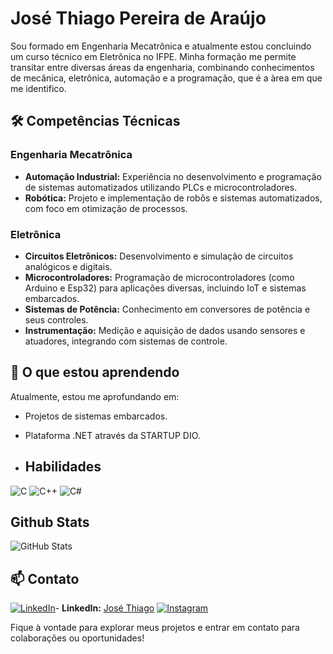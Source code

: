 # José Thiago Pereira de Araújo

Sou formado em Engenharia Mecatrônica e atualmente estou concluindo um curso técnico em Eletrônica no IFPE. Minha formação me permite transitar entre diversas áreas da engenharia, combinando conhecimentos de mecânica, eletrônica, automação e a programação, que é a àrea em que me identifico. 

## 🛠️ Competências Técnicas

### Engenharia Mecatrônica
- **Automação Industrial:** Experiência no desenvolvimento e programação de sistemas automatizados utilizando PLCs e microcontroladores.
- **Robótica:** Projeto e implementação de robôs e sistemas automatizados, com foco em otimização de processos.

### Eletrônica
- **Circuitos Eletrônicos:** Desenvolvimento e simulação de circuitos analógicos e digitais.
- **Microcontroladores:** Programação de microcontroladores (como Arduino e Esp32) para aplicações diversas, incluindo IoT e sistemas embarcados.
- **Sistemas de Potência:** Conhecimento em conversores de potência e seus controles.
- **Instrumentação:** Medição e aquisição de dados usando sensores e atuadores, integrando com sistemas de controle.

## 🌱 O que estou aprendendo
Atualmente, estou me aprofundando em:
- Projetos de sistemas embarcados.
- Plataforma .NET através da STARTUP DIO.

- ## Habilidades
![C](https://img.shields.io/badge/C-00599C?style=for-the-badge&logo=c&logoColor=white)
![C++](https://img.shields.io/badge/C%2B%2B-00599C?style=for-the-badge&logo=c%2B%2B&logoColor=white)
![C#](https://img.shields.io/badge/C%23-239120?style=for-the-badge&logo=c-sharp&logoColor=white)

## Github Stats
![GitHub Stats](https://github-readme-stats.vercel.app/api?username=EngThiagoAraujo&theme=transparent&bg_color=000&border_color=30A3DC&show_icons=true&icon_color=30A3DC&title_color=E94D5F&text_color=FFF)

## 📫 Contato
[![LinkedIn](https://img.shields.io/badge/LinkedIn-0077B5?style=for-the-badge&logo=linkedin&logoColor=white)](https://www.linkedin.com/in/jos%C3%A9-thiago-4017951a8/)- **LinkedIn:** [José Thiago](https://www.linkedin.com/in/josé-thiago-4017951a8/)
[![Instagram](https://img.shields.io/badge/-Instagram-%23E4405F?style=for-the-badge&logo=instagram&logoColor=white)](https://www.instagram.com/thiago.tejota/)

Fique à vontade para explorar meus projetos e entrar em contato para colaborações ou oportunidades!
